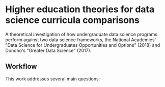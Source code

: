 # Higher education theories for data science curricula comparisons

A theoretical investigation of how undergraduate data science programs perform against two 
data science frameworks, the National Academies' "Data Science for 
Undergraduates Opportunities and Options" (2018) and Donoho's "Greater Data
Science" (2017).

## Workflow

This work addresses several main questions:
